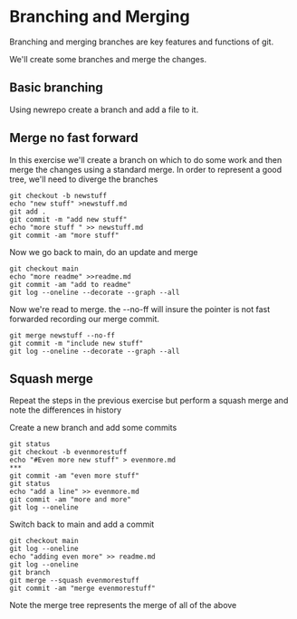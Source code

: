 # Branching and Merging
Branching and merging branches are key features and functions of git.

We'll create some branches and merge the changes.

## Basic branching
Using newrepo create a branch and add a file to it.

## Merge no fast forward

In this exercise we'll create a branch on which to do some work and then merge the changes using a standard merge. In order to represent a good tree, we'll need to diverge the branches

```
git checkout -b newstuff
echo "new stuff" >newstuff.md
git add .
git commit -m "add new stuff"
echo "more stuff " >> newstuff.md
git commit -am "more stuff"
```
Now we go back to main, do an update and merge
```
git checkout main
echo "more readme" >>readme.md
git commit -am "add to readme"
git log --oneline --decorate --graph --all
```
Now we're read to merge. the --no-ff will insure the pointer is not fast forwarded recording our merge commit.
```
git merge newstuff --no-ff
git commit -m "include new stuff"
git log --oneline --decorate --graph --all
```
## Squash merge
Repeat the steps in the previous exercise but perform a squash merge and note the differences in history

Create a new branch and add some commits
```
git status
git checkout -b evenmorestuff
echo "#Even more new stuff" > evenmore.md
***
git commit -am "even more stuff"
git status
echo "add a line" >> evenmore.md
git commit -am "more and more"
git log --oneline
```
Switch back to main and add a commit
```
git checkout main
git log --oneline
echo "adding even more" >> readme.md
git log --oneline
git branch
git merge --squash evenmorestuff
git commit -am "merge evenmorestuff"
```
Note the merge tree represents the merge of all of the above
